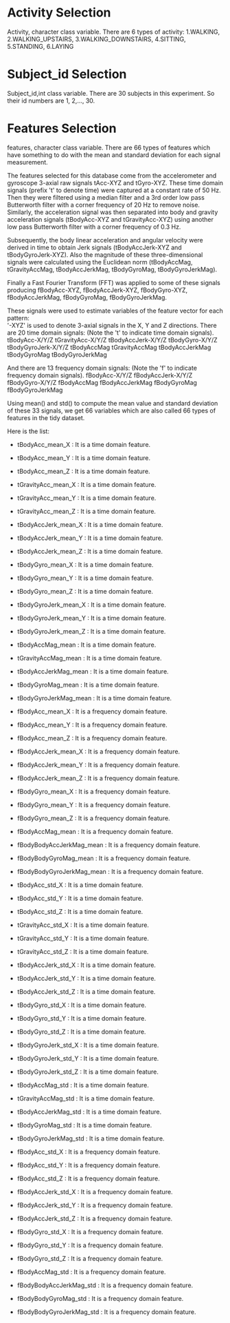 Activity Selection 
=================
Activity, character class variable. 
There are 6 types of activity:
1.WALKING,
2.WALKING_UPSTAIRS,
3.WALKING_DOWNSTAIRS,
4.SITTING,
5.STANDING,
6.LAYING

Subject_id Selection 
=================
Subject_id,int class variable. 
There are 30 subjects in this experiment.
So their id numbers are 1, 2,…, 30.

Features Selection 
=================
features, character class variable.
There are 66 types of features which have something to do with the mean and standard deviation for each signal measurement.

The features selected for this database come from the accelerometer and gyroscope 3-axial raw signals tAcc-XYZ and tGyro-XYZ. These time domain signals (prefix 't' to denote time) were captured at a constant rate of 50 Hz. Then they were filtered using a median filter and a 3rd order low pass Butterworth filter with a corner frequency of 20 Hz to remove noise. Similarly, the acceleration signal was then separated into body and gravity acceleration signals (tBodyAcc-XYZ and tGravityAcc-XYZ) using another low pass Butterworth filter with a corner frequency of 0.3 Hz. 

Subsequently, the body linear acceleration and angular velocity were derived in time to obtain Jerk signals (tBodyAccJerk-XYZ and tBodyGyroJerk-XYZ). Also the magnitude of these three-dimensional signals were calculated using the Euclidean norm (tBodyAccMag, tGravityAccMag, tBodyAccJerkMag, tBodyGyroMag, tBodyGyroJerkMag). 

Finally a Fast Fourier Transform (FFT) was applied to some of these signals producing fBodyAcc-XYZ, fBodyAccJerk-XYZ, fBodyGyro-XYZ, fBodyAccJerkMag, fBodyGyroMag, fBodyGyroJerkMag. 

These signals were used to estimate variables of the feature vector for each pattern:  
'-XYZ' is used to denote 3-axial signals in the X, Y and Z directions.
There are 20 time domain signals: (Note the 't' to indicate time domain signals).
tBodyAcc-X/Y/Z
tGravityAcc-X/Y/Z
tBodyAccJerk-X/Y/Z
tBodyGyro-X/Y/Z
tBodyGyroJerk-X/Y/Z
tBodyAccMag
tGravityAccMag
tBodyAccJerkMag
tBodyGyroMag
tBodyGyroJerkMag

And there are 13 frequency domain signals: (Note the 'f' to indicate frequency domain signals).
fBodyAcc-X/Y/Z
fBodyAccJerk-X/Y/Z
fBodyGyro-X/Y/Z
fBodyAccMag
fBodyAccJerkMag
fBodyGyroMag
fBodyGyroJerkMag

Using mean() and std() to compute the mean value and standard deviation of these 33 signals, we get 66 variables which are also called 66 types of features in the tidy dataset.

Here is the list:

*  tBodyAcc_mean_X :	 It is a time domain feature. 

*  tBodyAcc_mean_Y :	 It is a time domain feature. 

*  tBodyAcc_mean_Z :	 It is a time domain feature. 

*  tGravityAcc_mean_X :	 It is a time domain feature. 

*  tGravityAcc_mean_Y :	 It is a time domain feature. 

*  tGravityAcc_mean_Z :	 It is a time domain feature. 

*  tBodyAccJerk_mean_X :	 It is a time domain feature. 

*  tBodyAccJerk_mean_Y :	 It is a time domain feature. 

*  tBodyAccJerk_mean_Z :	 It is a time domain feature. 

*  tBodyGyro_mean_X :	 It is a time domain feature. 

*  tBodyGyro_mean_Y :	 It is a time domain feature. 

*  tBodyGyro_mean_Z :	 It is a time domain feature. 

*  tBodyGyroJerk_mean_X :	 It is a time domain feature. 

*  tBodyGyroJerk_mean_Y :	 It is a time domain feature. 

*  tBodyGyroJerk_mean_Z :	 It is a time domain feature. 

*  tBodyAccMag_mean :	 It is a time domain feature. 

*  tGravityAccMag_mean :	 It is a time domain feature. 

*  tBodyAccJerkMag_mean :	 It is a time domain feature. 

*  tBodyGyroMag_mean :	 It is a time domain feature. 

*  tBodyGyroJerkMag_mean :	 It is a time domain feature. 

*  fBodyAcc_mean_X :	 It is a frequency domain feature. 

*  fBodyAcc_mean_Y :	 It is a frequency domain feature. 

*  fBodyAcc_mean_Z :	 It is a frequency domain feature. 

*  fBodyAccJerk_mean_X :	 It is a frequency domain feature. 

*  fBodyAccJerk_mean_Y :	 It is a frequency domain feature. 

*  fBodyAccJerk_mean_Z :	 It is a frequency domain feature. 

*  fBodyGyro_mean_X :	 It is a frequency domain feature. 

*  fBodyGyro_mean_Y :	 It is a frequency domain feature. 

*  fBodyGyro_mean_Z :	 It is a frequency domain feature. 

*  fBodyAccMag_mean :	 It is a frequency domain feature. 

*  fBodyBodyAccJerkMag_mean :	 It is a frequency domain feature. 

*  fBodyBodyGyroMag_mean :	 It is a frequency domain feature. 

*  fBodyBodyGyroJerkMag_mean :	 It is a frequency domain feature. 

*  tBodyAcc_std_X :	 It is a time domain feature. 

*  tBodyAcc_std_Y :	 It is a time domain feature. 

*  tBodyAcc_std_Z :	 It is a time domain feature. 

*  tGravityAcc_std_X :	 It is a time domain feature. 

*  tGravityAcc_std_Y :	 It is a time domain feature. 

*  tGravityAcc_std_Z :	 It is a time domain feature. 

*  tBodyAccJerk_std_X :	 It is a time domain feature. 

*  tBodyAccJerk_std_Y :	 It is a time domain feature. 

*  tBodyAccJerk_std_Z :	 It is a time domain feature. 

*  tBodyGyro_std_X :	 It is a time domain feature. 

*  tBodyGyro_std_Y :	 It is a time domain feature. 

*  tBodyGyro_std_Z :	 It is a time domain feature. 

*  tBodyGyroJerk_std_X :	 It is a time domain feature. 

*  tBodyGyroJerk_std_Y :	 It is a time domain feature. 

*  tBodyGyroJerk_std_Z :	 It is a time domain feature. 

*  tBodyAccMag_std :	 It is a time domain feature. 

*  tGravityAccMag_std :	 It is a time domain feature. 

*  tBodyAccJerkMag_std :	 It is a time domain feature. 

*  tBodyGyroMag_std :	 It is a time domain feature. 

*  tBodyGyroJerkMag_std :	 It is a time domain feature. 

*  fBodyAcc_std_X :	 It is a frequency domain feature. 

*  fBodyAcc_std_Y :	 It is a frequency domain feature. 

*  fBodyAcc_std_Z :	 It is a frequency domain feature. 

*  fBodyAccJerk_std_X :	 It is a frequency domain feature. 

*  fBodyAccJerk_std_Y :	 It is a frequency domain feature. 

*  fBodyAccJerk_std_Z :	 It is a frequency domain feature. 

*  fBodyGyro_std_X :	 It is a frequency domain feature. 

*  fBodyGyro_std_Y :	 It is a frequency domain feature. 

*  fBodyGyro_std_Z :	 It is a frequency domain feature. 

*  fBodyAccMag_std :	 It is a frequency domain feature. 

*  fBodyBodyAccJerkMag_std :	 It is a frequency domain feature. 

*  fBodyBodyGyroMag_std :	 It is a frequency domain feature. 

*  fBodyBodyGyroJerkMag_std :	 It is a frequency domain feature. 

